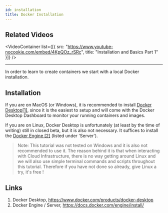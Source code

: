 ```yaml
---
id: installation
title: Docker Installation
---
```

## Related Videos
<VideoContainer
  list={[{
   src: "https://www.youtube-nocookie.com/embed/4KpQOz_rSRc",
   title: "Installation and Basics Part 1"
  }]}
/>

---
In order to learn to create containers we start with a local Docker installation.

## Installation
If you are on MacOS (or Windows), it is recommended to install 
[Docker Desktop[1]](https://www.docker.com/products/docker-desktop), since it is
the easiest to setup and will come with the Docker Desktop Dashboard to monitor
your running containers and images.

If you are on Linux, Docker Desktop is unfortunately (at least by the time of 
writing) still in closed beta, but it is also not necessary. It suffices to 
install the [Docker Engine [2]](https://docs.docker.com/engine/install/)
(listed under 'Server').

> Note: This tutorial was not tested on Windows and it is also not recommended 
> to use it. The reason behind it is that when interacting with Cloud 
> Infrastructure, there is no way getting around Linux and we will also use 
> simple terminal commands and scripts throughout this tutorial. Therefore if 
> you have not done so already, give Linux a try, it's free !

## Links
1. Docker Desktop, https://www.docker.com/products/docker-desktop
2. Docker Engine / Server, https://docs.docker.com/engine/install/
